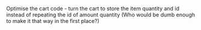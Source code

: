 Optimise the cart code - turn the cart to store the item quantity and id instead of repeating the id of amount quantity (Who would be dumb enough to make it that way in the first place?)